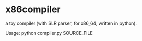 # x86compiler
a toy compiler (with SLR parser, for x86_64, written in python). 

Usage:
python compiler.py SOURCE_FILE

